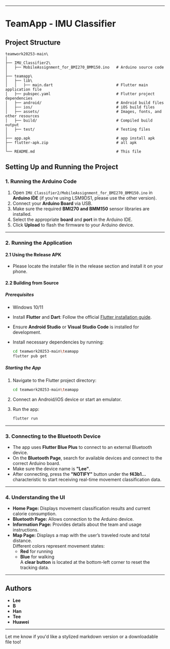 
---

# TeamApp - IMU Classifier

## Project Structure

```
teamwork20253-main\
│
├── IMU_Classifier2\
│   ├── MobileAssignment_for_BMI270_BMM150.ino   # Arduino source code
│
├── teamapp\
│   ├── lib\
│   │   ├── main.dart                            # Flutter main application file
│   ├── pubspec.yaml                             # Flutter project dependencies
│   ├── android/                                 # Android build files
│   ├── ios/                                     # iOS build files
│   ├── assets/                                  # Images, fonts, and other resources
│   ├── build/                                   # Compiled build output
│   ├── test/                                    # Testing files
│
├── app.apk                                      # app install apk
├── flutter-apk.zip                              # all apk
│
└── README.md                                    # This file
```

## Setting Up and Running the Project

### 1. Running the Arduino Code

1. Open `IMU_Classifier2/MobileAssignment_for_BMI270_BMM150.ino` in **Arduino IDE** (if you're using LSM9DS1, please use the other version).
2. Connect your **Arduino Board** via USB.
3. Make sure the required **BMI270 and BMM150** sensor libraries are installed.
4. Select the appropriate **board** and **port** in the Arduino IDE.
5. Click **Upload** to flash the firmware to your Arduino device.

---

### 2. Running the Application

#### 2.1 Using the Release APK

- Please locate the installer file in the release section and install it on your phone.

#### 2.2 Building from Source

##### **Prerequisites**

- Windows 10/11
- Install **Flutter** and **Dart**: Follow the official [Flutter installation guide](https://flutter.dev/docs/get-started/install).
- Ensure **Android Studio** or **Visual Studio Code** is installed for development.
- Install necessary dependencies by running:

  ```sh
  cd teamwork20253-main\teamapp
  flutter pub get
  ```

##### **Starting the App**

1. Navigate to the Flutter project directory:

   ```sh
   cd teamwork20253-main\teamapp
   ```

2. Connect an Android/iOS device or start an emulator.
3. Run the app:

   ```sh
   flutter run
   ```

---

### 3. Connecting to the Bluetooth Device

- The app uses **Flutter Blue Plus** to connect to an external Bluetooth device.
- On the **Bluetooth Page**, search for available devices and connect to the correct Arduino board.
- Make sure the device name is **"Lee"**.
- After connecting, press the **"NOTIFY"** button under the **f43b1...** characteristic to start receiving real-time movement classification data.

---

### 4. Understanding the UI

- **Home Page:** Displays movement classification results and current calorie consumption.
- **Bluetooth Page:** Allows connection to the Arduino device.
- **Information Page:** Provides details about the team and usage instructions.
- **Map Page:** Displays a map with the user’s traveled route and total distance.  
  Different colors represent movement states:  
  - **Red** for running  
  - **Blue** for walking  
  A **clear button** is located at the bottom-left corner to reset the tracking data.

---

## Authors

- **Lee**
- **B**
- **Han**
- **Tee**
- **Huawei**

--- 

Let me know if you'd like a stylized markdown version or a downloadable file too!


